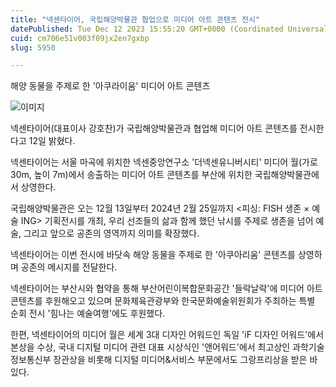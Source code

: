 ```yaml
---
title: "넥센타이어, 국립해양박물관 협업으로 미디어 아트 콘텐츠 전시"
datePublished: Tue Dec 12 2023 15:55:20 GMT+0000 (Coordinated Universal Time)
cuid: cm706e51v003f09jx2en7gxbp
slug: 5950

---
```



해양 동물을 주제로 한 '아쿠라이움' 미디어 아트 콘텐츠

![이미지](https://cdn.hashnode.com/res/hashnode/image/upload/v1739259821971/08f1a375-43b2-4310-aa25-d4aa1b947c3e.jpeg)

넥센타이어(대표이사 강호찬)가 국립해양박물관과 협업해 미디어 아트 콘텐츠를 전시한다고 12일 밝혔다.

넥센타이어는 서울 마곡에 위치한 넥센중앙연구소 '더넥센유니버시티' 미디어 월(가로 30m, 높이 7m)에서 송출하는 미디어 아트 콘텐츠를 부산에 위치한 국립해양박물관에서 상영한다.

국립해양박물관은 오는 12월 13일부터 2024년 2월 25일까지 <피싱: FISH 생존 × 예술 ING> 기획전시를 개최, 우리 선조들의 삶과 함께 했던 낚시를 주제로 생존을 넘어 예술, 그리고 앞으로 공존의 영역까지 의미를 확장했다.

넥센타이어는 이번 전시에 바닷속 해양 동물을 주제로 한 '아쿠아리움' 콘텐츠를 상영하며 공존의 메시지를 전달한다.

넥센타이어는 부산시와 협약을 통해 부산어린이복합문화공간 '들락날락'에 미디어 아트 콘텐츠를 후원해오고 있으며 문화체육관광부와 한국문화예술위원회가 주최하는 특별 순회 전시 '힘나는 예술여행'에도 후원했다.

한편, 넥센타이어의 미디어 월은 세계 3대 디자인 어워드인 독일 'iF 디자인 어워드'에서 본상을 수상, 국내 디지털 미디어 관련 대표 시상식인 '앤어워드'에서 최고상인 과학기술정보통신부 장관상을 비롯해 디지털 미디어&서비스 부문에서도 그랑프리상을 받은 바 있다.